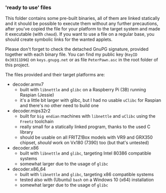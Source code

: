 ### 'ready to use' files
This folder contains some pre-built binaries, all of them are linked statically and it should be possible to execute them without any further precautions, after you've copied the file for your platform to the target system and made it executable (with ```chmod```). If you want to use a file on a regular base, you should create symbolic links for the wanted applets.

Please don't forget to check the detached GnuPG signature, provided together with each binary file. You can find my public key (```KeyID 0x30311D96```) on ```keys.gnupg.net``` or as file ```PeterPawn.asc``` in the root folder of this project.

The files provided and their target platforms are:

* decoder.armv7
  - built with ```libnettle``` and ```glibc``` on a Raspberry Pi (3B) running Raspian (Jessie)
  - it's a little bit larger with glibc, but I had no usable ```uClibc``` for Raspian and there's no other need to build one
* decoder.mips32r2
  - built for ```big endian``` machines with ```libnettle``` and ```uClibc``` using the ```Freetz``` toolchain
  - really small for a statically linked program, thanks to the used C library
  - should be usable on all FRITZ!Box models with VR9 and GRX350 chipset, *should* work on Vx180 (7390) too (but that's untested)
* decoder.x86
  - built with ```libnettle``` and ```glibc```, targeting Intel 80386 compatible systems
  - somewhat larger due to the usage of ```glibc```
* decoder.x86_64
  - built with ```libnettle``` and ```glibc```, targeting x86 compatible systems
  - tested also with (Ubuntu) ```bash``` on a Windows 10 (x64) installation
  - somewhat larger due to the usage of ```glibc```
